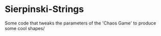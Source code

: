 # Sierpinski-Strings
Some code that tweaks the parameters of the 'Chaos Game' to produce some cool shapes/
